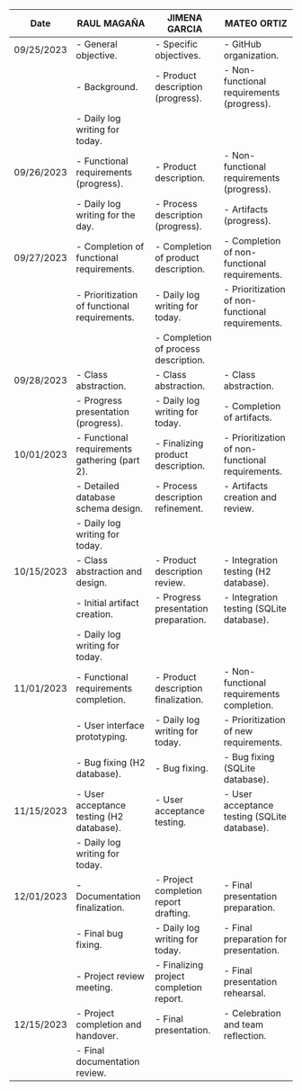 | Date       | RAUL MAGAÑA                        | JIMENA GARCIA                  | MATEO ORTIZ                        |
|------------|-----------------------------------|-------------------------------|-----------------------------------|
| 09/25/2023 | - General objective.              | - Specific objectives.        |- GitHub organization.  |
|            | - Background.                     | - Product description (progress).    | - Non-functional requirements (progress). |
|            | - Daily log writing for today.    |                               |                                   |
| 09/26/2023 | - Functional requirements (progress). | - Product description.     | - Non-functional requirements (progress).   |
|            | - Daily log writing for the day.  | - Process description (progress). | - Artifacts (progress).             |
| 09/27/2023 | - Completion of functional requirements. | - Completion of product description. |  - Completion of non-functional requirements. |
|            | - Prioritization of functional requirements. |  - Daily log writing for today.                       | - Prioritization of non-functional requirements.     |
|            |                                   |  - Completion of process description.|  |
| 09/28/2023 | - Class abstraction.               | - Class abstraction.           | - Class abstraction.                  |
|            | - Progress presentation (progress). | - Daily log writing for today. | - Completion of artifacts.           |
| 10/01/2023 | - Functional requirements gathering (part 2). | - Finalizing product description. | - Prioritization of non-functional requirements. |
|            | - Detailed database schema design. | - Process description refinement. | - Artifacts creation and review.   |
|            | - Daily log writing for today.    |                               |                                   |
| 10/15/2023 | - Class abstraction and design.    | - Product description review. | - Integration testing (H2 database). |
|            | - Initial artifact creation.       | - Progress presentation preparation. | - Integration testing (SQLite database). |
|            | - Daily log writing for today.    |                               |                                   |
| 11/01/2023 | - Functional requirements completion. | - Product description finalization. | - Non-functional requirements completion. |
|            | - User interface prototyping.      | - Daily log writing for today.| - Prioritization of new requirements. |
|            | - Bug fixing (H2 database).        | - Bug fixing.                 | - Bug fixing (SQLite database).     |
| 11/15/2023 | - User acceptance testing (H2 database). | - User acceptance testing.  | - User acceptance testing (SQLite database). |
|            | - Daily log writing for today.    |                               |                                   |
| 12/01/2023 | - Documentation finalization.      | - Project completion report drafting. | - Final presentation preparation.   |
|            | - Final bug fixing.               | - Daily log writing for today.| - Final preparation for presentation. |
|            | - Project review meeting.          | - Finalizing project completion report. | - Final presentation rehearsal.    |
| 12/15/2023 | - Project completion and handover. | - Final presentation.         | - Celebration and team reflection. |
|            | - Final documentation review.     |                               |                                   |

